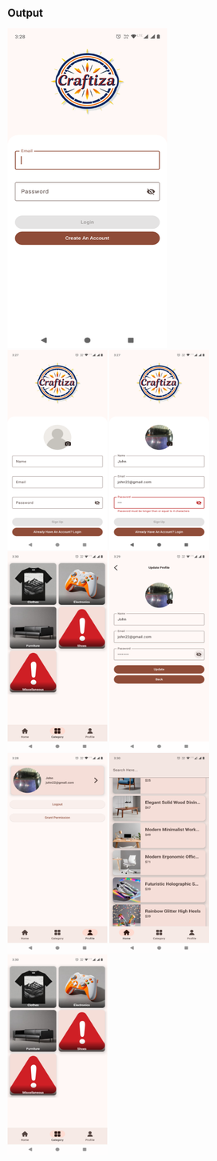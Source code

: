 ## Output

<img src="https://github.com/Rahman1412/Craftiza/blob/master/app/src/main/java/com/example/craftiza/outputs/login.png" height="640" width="320"/>
<img src="https://github.com/Rahman1412/Craftiza/blob/master/app/src/main/java/com/example/craftiza/outputs/signup.png" height="400" width="200"/>
<img src="https://github.com/Rahman1412/Craftiza/blob/master/app/src/main/java/com/example/craftiza/outputs/signup_validation.png" height="400" width="200"/>
<img src="https://github.com/Rahman1412/Craftiza/blob/master/app/src/main/java/com/example/craftiza/outputs/category.png" height="400" width="200"/>
<img src="https://github.com/Rahman1412/Craftiza/blob/master/app/src/main/java/com/example/craftiza/outputs/update_profile.png" height="400" width="200"/>
<img src="https://github.com/Rahman1412/Craftiza/blob/master/app/src/main/java/com/example/craftiza/outputs/profile.png" height="400" width="200"/>
<img src="https://github.com/Rahman1412/Craftiza/blob/master/app/src/main/java/com/example/craftiza/outputs/products_list.png" height="400" width="200"/>
<img src="https://github.com/Rahman1412/Craftiza/blob/master/app/src/main/java/com/example/craftiza/outputs/category.png" height="400" width="200"/>
